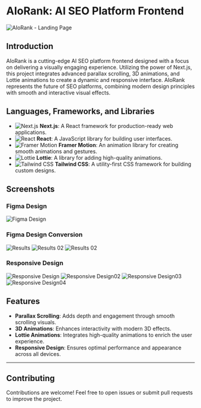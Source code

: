 # AIoRank: AI SEO Platform Frontend

![AIoRank - Landing Page](https://media.licdn.com/dms/image/v2/D4E22AQEV43bpztE4bg/feedshare-shrink_2048_1536/feedshare-shrink_2048_1536/0/1725370211232?e=1728518400&v=beta&t=dV1cdBcG8jzmVEAEi65WI-ofpwmhSDPRbbmKsMpUMU0)

## Introduction

AIoRank is a cutting-edge AI SEO platform frontend designed with a focus on delivering a visually engaging experience. Utilizing the power of Next.js, this project integrates advanced parallax scrolling, 3D animations, and Lottie animations to create a dynamic and responsive interface. AIoRank represents the future of SEO platforms, combining modern design principles with smooth and interactive visual effects.

## Languages, Frameworks, and Libraries

- ![Next.js](https://img.shields.io/badge/Next.js-000000?style=for-the-badge&logo=next.js&logoColor=white) **Next.js**: A React framework for production-ready web applications.
- ![React](https://img.shields.io/badge/React-61DAFB?style=for-the-badge&logo=react&logoColor=black) **React**: A JavaScript library for building user interfaces.
- ![Framer Motion](https://img.shields.io/badge/Framer--Motion-0055FF?style=for-the-badge&logo=framer&logoColor=white) **Framer Motion**: An animation library for creating smooth animations and gestures.
- ![Lottie](https://img.shields.io/badge/Lottie-FF6F61?style=for-the-badge&logo=lottie&logoColor=white) **Lottie**: A library for adding high-quality animations.
- ![Tailwind CSS](https://img.shields.io/badge/Tailwind%20CSS-06B6D4?style=for-the-badge&logo=tailwindcss&logoColor=white) **Tailwind CSS**: A utility-first CSS framework for building custom designs.

## Screenshots

### Figma Design

![Figma Design](https://media.licdn.com/dms/image/v2/D4E22AQGDxrgh4ZBVrg/feedshare-shrink_1280/feedshare-shrink_1280/0/1725370210381?e=1728518400&v=beta&t=qlpsdBw_l4sPlTQ1RyHiFVXzDyIdbdnoWEeWWpoxS34)

### Figma Design Conversion

![Results](https://media.licdn.com/dms/image/v2/D4E22AQFH3J8U-0-llQ/feedshare-shrink_2048_1536/feedshare-shrink_2048_1536/0/1725370210303?e=1728518400&v=beta&t=_JqvgW7dXQ7Lx_jemHJ-SfuUl4QfPeK5s0VHI7yPwY4)
![Results 02](https://media.licdn.com/dms/image/v2/D4E22AQGcBnSWH7Wi-Q/feedshare-shrink_2048_1536/feedshare-shrink_2048_1536/0/1725370211911?e=1728518400&v=beta&t=t5wc0mXt5_hRQH4LZEY8Z0yTQCRrFoHcrFV8HhFoZ7E)
![Results 02](https://media.licdn.com/dms/image/v2/D4E22AQFH3J8U-0-llQ/feedshare-shrink_2048_1536/feedshare-shrink_2048_1536/0/1725370210303?e=1728518400&v=beta&t=_JqvgW7dXQ7Lx_jemHJ-SfuUl4QfPeK5s0VHI7yPwY4)

### Responsive Design

![Responsive Design](https://media.licdn.com/dms/image/v2/D4E22AQG3tWtKBdJu9w/feedshare-shrink_800/feedshare-shrink_800/0/1725370210932?e=1728518400&v=beta&t=NdirQM_dQapC-T0zlHnW9L3cA749B7kUY-14zxumQRI)
![Responsive Design02](https://media.licdn.com/dms/image/v2/D4E22AQFQ9KdYgrrMBQ/feedshare-shrink_800/feedshare-shrink_800/0/1725370209367?e=1728518400&v=beta&t=ERdcNw-2gWoM2lDjbLAWX3T53upj65RjAPjFZOJF3Qs)
![Responsive Design03](https://media.licdn.com/dms/image/v2/D4E22AQESE_SKgi-LRQ/feedshare-shrink_800/feedshare-shrink_800/0/1725370209736?e=1728518400&v=beta&t=zxGqp1eNUhTqCoJiiJcwKwpeT2mYFlPYk4MBp--E23o)
![Responsive Design04](https://media.licdn.com/dms/image/v2/D4E22AQHl1keaiUKjvQ/feedshare-shrink_800/feedshare-shrink_800/0/1725370209385?e=1728518400&v=beta&t=0Hgojdr3Uz2zf0-zTN-VU04xp6-qLca2ha7iOFVUG0Q)

## Features

- **Parallax Scrolling**: Adds depth and engagement through smooth scrolling visuals.
- **3D Animations**: Enhances interactivity with modern 3D effects.
- **Lottie Animations**: Integrates high-quality animations to enrich the user experience.
- **Responsive Design**: Ensures optimal performance and appearance across all devices.

---

## Contributing

Contributions are welcome! Feel free to open issues or submit pull requests to improve the project.
